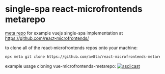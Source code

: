# single-spa react-microfrontends metarepo

[meta repo](https://www.npmjs.com/package/meta) for example vuejs single-spa implementation at https://github.com/react-microfrontends/

to clone all of the react-microfrontends repos onto your machine:

```bash
npx meta git clone https://github.com/av8ta/react-microfrontends-metarepo.git
```

example usage cloning vue-microfrontends-metarepo:
[![asciicast](https://asciinema.org/a/efwJSpGYUi5ex0CaAhu6qfzkQ.svg)](https://asciinema.org/a/efwJSpGYUi5ex0CaAhu6qfzkQ)
